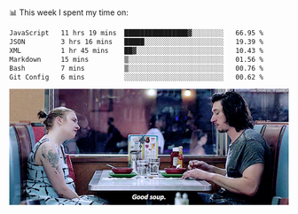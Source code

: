 📊 This week I spent my time on:
<!--START_SECTION:waka-->

```text
JavaScript   11 hrs 19 mins  ████████████████▓░░░░░░░░   66.95 %
JSON         3 hrs 16 mins   █████░░░░░░░░░░░░░░░░░░░░   19.39 %
XML          1 hr 45 mins    ██▓░░░░░░░░░░░░░░░░░░░░░░   10.43 %
Markdown     15 mins         ▒░░░░░░░░░░░░░░░░░░░░░░░░   01.56 %
Bash         7 mins          ▒░░░░░░░░░░░░░░░░░░░░░░░░   00.76 %
Git Config   6 mins          ░░░░░░░░░░░░░░░░░░░░░░░░░   00.62 %
```

<!--END_SECTION:waka-->


![](goodSoup.gif)
